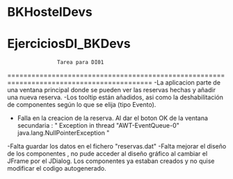 # BKHostelDevs
EjerciciosDI_BKDevs
==========================================================================================
					Tarea para DI01
==========================================================================================
-La aplicacion parte de una ventana principal donde se pueden ver las reservas hechas y añadir una nueva reserva.
-Los tooltip están añadidos, asi como la deshabilitación de componentes según lo que se elija (tipo Evento).

 - Falla en la creacion de la reserva. Al dar el boton OK de la ventana secundaria :  " Exception in thread "AWT-EventQueue-0" java.lang.NullPointerException "

-Falta guardar los datos en el fichero "reservas.dat"
-Falta mejorar el diseño de los componentes , no pude acceder al diseño gráfico al cambiar el JFrame por el JDialog. Los componentes ya estaban creados y no quise modificar el codigo autogenerado.

